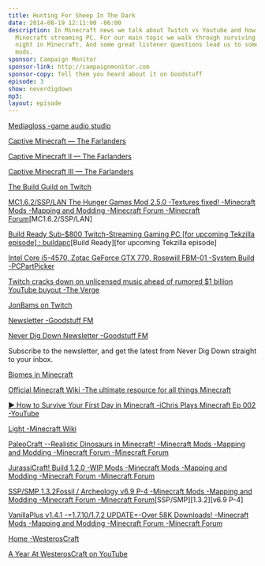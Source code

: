 ```yaml
---
title: Hunting For Sheep In The Dark
date: 2014-08-19 12:11:00 -06:00
description: In Minecraft news we talk about Twitch vs Youtube and how to build a
  Minecraft streaming PC. For our main topic we walk through surviving your first
  night in Minecraft. And some great listener questions lead us to some interesting
  mods.
sponsor: Campaign Monitor
sponsor-link: http://campaignmonitor.com
sponsor-copy: Tell them you heard about it on Goodstuff
episode: 3
show: neverdigdown
mp3: 
layout: episode
---
```


[Mediagloss -game audio studio](http://www.mediagloss.com/wp/)

[Captive Minecraft — The Farlanders](http://thefarlanders.com/captiveminecraft/)

[Captive Minecraft II — The Farlanders](http://thefarlanders.com/captiveminecraftii/)

[Captive Minecraft III — The Farlanders](http://thefarlanders.com/captiveminecraftiii/)

[The Build Guild on Twitch](http://www.twitch.tv/team/buildguild)

[MC1.6.2/SSP/LAN The Hunger Games Mod 2.5.0 -Textures fixed! -Minecraft Mods -Mapping and Modding -Minecraft Forum -Minecraft Forum](http://www.minecraftforum.net/forums/mapping-and-modding/minecraft-mods/1282734-mc1-6-2-ssp-lan-the-hunger-games-mod-2-5-0)[MC1.6.2/SSP/LAN]

[Build Ready Sub-$800 Twitch-Streaming Gaming PC [for upcoming Tekzilla episode] : buildapc](http://www.reddit.com/r/buildapc/comments/1vzdye/build_ready_sub800_twitchstreaming_gaming_pc_for/)[Build Ready][for upcoming Tekzilla episode]

[Intel Core i5-4570, Zotac GeForce GTX 770, Rosewill FBM-01 -System Build -PCPartPicker](http://pcpartpicker.com/p/3qWt3C)

[Twitch cracks down on unlicensed music ahead of rumored $1 billion YouTube buyout -The Verge](http://www.theverge.com/2014/8/6/5976897/twitch-cracks-down-on-unlicensed-music-ahead-of-rumored-1-billion-buyout)

[JonBams on Twitch](http://www.twitch.tv/jonbams)

[Newsletter -Goodstuff FM](http://goodstuff.fm/newsletter)

[Never Dig Down Newsletter -Goodstuff FM](http://goodstuff.fm/neverdigdown/newsletter)

Subscribe to the newsletter, and get the latest from Never Dig Down straight to your inbox.

[Biomes in Minecraft](http://minecraft.gamepedia.com/Biome)


[Official Minecraft Wiki -The ultimate resource for all things Minecraft](http://minecraft.gamepedia.com/Minecraft_Wiki)

[▶ How to Survive Your First Day in Minecraft -iChris Plays Minecraft Ep 002 -YouTube](https://www.youtube.com/watch?v=8VjHaBS6YEM&list=UUo6gEbK43Cbna6l_XwEf2DA)

[Light -Minecraft Wiki](http://minecraft.gamepedia.com/Light)

[PaleoCraft --Realistic Dinosaurs in Minecraft! -Minecraft Mods -Mapping and Modding -Minecraft Forum -Minecraft Forum](http://www.minecraftforum.net/forums/mapping-and-modding/minecraft-mods/1286594-paleocraft-realistic-dinosaurs-in-minecraft)

[JurassiCraft! Build 1.2.0 -WIP Mods -Minecraft Mods -Mapping and Modding -Minecraft Forum -Minecraft Forum](http://www.minecraftforum.net/forums/mapping-and-modding/minecraft-mods/wip-mods/1444598-jurassicraft-build-1-2-0)

[SSP/SMP 1.3.2Fossil / Archeology v6.9 P-4 -Minecraft Mods -Mapping and Modding -Minecraft Forum -Minecraft Forum](http://www.minecraftforum.net/forums/mapping-and-modding/minecraft-mods/1274915-ssp-smp-1-3-2-fossil-archeology-v6-9-p-4)[SSP/SMP][1.3.2][v6.9 P-4]

[VanillaPlus v1.4.1 -=1.7.10/1.7.2 UPDATE=-Over 58K Downloads! -Minecraft Mods -Mapping and Modding -Minecraft Forum -Minecraft Forum](http://www.minecraftforum.net/forums/mapping-and-modding/minecraft-mods/1289132-vanillaplus-v1-4-1-1-7-10-1-7-2-update-over-58k)

[Home -WesterosCraft](http://westeroscraft.com/)

[A Year At WesterosCraft on YouTube](https://www.youtube.com/watch?v=YhzRu50Dyns)
